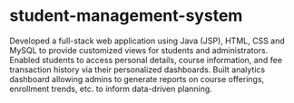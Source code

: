 # student-management-system
Developed a full-stack web application using Java (JSP), HTML, CSS and MySQL to provide customized views for students and administrators. Enabled students to access personal details, course information, and fee transaction history via their personalized dashboards. Built analytics dashboard allowing admins to generate reports on course offerings, enrollment trends, etc. to inform data-driven planning.
